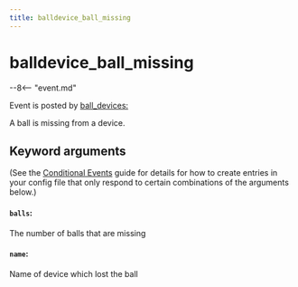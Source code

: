 ```yaml
---
title: balldevice_ball_missing
---
```


# balldevice_ball_missing


--8<-- "event.md"

Event is posted by [ball_devices:](../config/ball_devices.md)

A ball is missing from a device.

## Keyword arguments

(See the [Conditional Events](overview/conditional.md)
guide for details for how to create entries in your config file that
only respond to certain combinations of the arguments below.)

#### `balls`:

The number of balls that are missing

#### `name`:

Name of device which lost the ball
